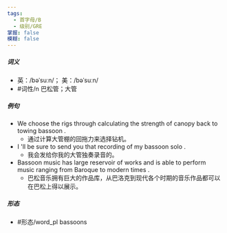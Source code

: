 ```yaml
---
tags:
  - 首字母/B
  - 级别/GRE
掌握: false
模糊: false
---
```

##### 词义
- 英：/bəˈsuːn/； 美：/bəˈsuːn/
- #词性/n  巴松管；大管
##### 例句
- We choose the rigs through calculating the strength of canopy back to towing bassoon .
	- 通过计算大管棚的回拖力来选择钻机。
- I 'll be sure to send you that recording of my bassoon solo .
	- 我会发给你我的大管独奏录音的。
- Bassoon music has large reservoir of works and is able to perform music ranging from Baroque to modern times .
	- 巴松音乐拥有巨大的作品库，从巴洛克到现代各个时期的音乐作品都可以在巴松上得以展示。
##### 形态
- #形态/word_pl bassoons
